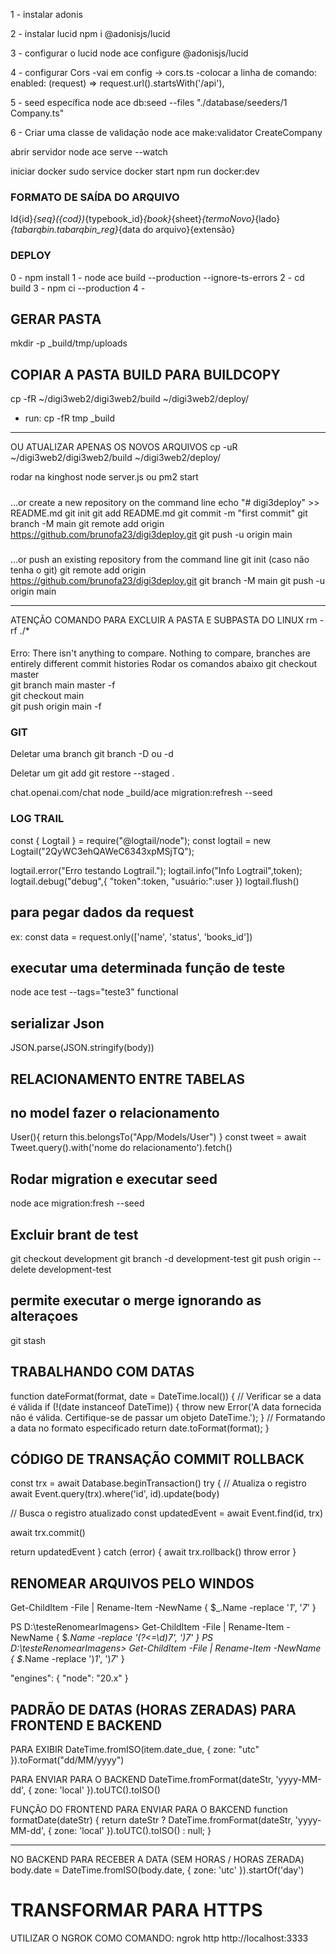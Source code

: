 1 - instalar adonis

2 - instalar lucid
npm i @adonisjs/lucid

3 - configurar o lucid
node ace configure @adonisjs/lucid

4 - configurar Cors
-vai em config -> cors.ts
-colocar a linha de comando:
enabled: (request) => request.url().startsWith('/api'),

5 - seed específica
node ace db:seed --files "./database/seeders/1 Company.ts"

6 - Criar uma classe de validação
node ace make:validator CreateCompany

abrir servidor
 node ace serve --watch

 iniciar docker
 sudo service docker start
 npm run docker:dev

### FORMATO DE SAÍDA DO ARQUIVO
  Id{id}_{seq}({cod})_{typebook_id}_{book}_{sheet}_{termoNovo}_{lado}_{tabarqbin.tabarqbin_reg}_{data do arquivo}{extensão}


### DEPLOY
0 - npm install
1 - node ace build --production --ignore-ts-errors
2 - cd build
3 - npm ci --production
4 - 

## GERAR PASTA
mkdir -p _build/tmp/uploads

## COPIAR A PASTA BUILD PARA BUILDCOPY
cp -fR ~/digi3web2/digi3web2/build ~/digi3web2/deploy/
- run: cp -fR tmp _build
----
OU
ATUALIZAR APENAS OS NOVOS ARQUIVOS
cp -uR ~/digi3web2/digi3web2/build ~/digi3web2/deploy/

rodar na kinghost
node server.js ou pm2 start

#####
…or create a new repository on the command line
echo "# digi3deploy" >> README.md
git init
git add README.md
git commit -m "first commit"
git branch -M main
git remote add origin https://github.com/brunofa23/digi3deploy.git
git push -u origin main

###
…or push an existing repository from the command line
git init (caso não tenha o git)
git remote add origin https://github.com/brunofa23/digi3deploy.git
git branch -M main
git push -u origin main

************************************
ATENÇÃO COMANDO PARA EXCLUIR A PASTA E SUBPASTA DO LINUX
rm -rf ./*


####
Erro:
There isn't anything to compare. Nothing to compare, branches are entirely different commit histories
Rodar os comandos abaixo
git checkout master   
git branch main master -f    
git checkout main  
git push origin main -f 

### GIT 
Deletar uma branch
git branch -D ou -d <nome da branch>

Deletar um git add
git restore --staged .

chat.openai.com/chat
node _build/ace migration:refresh --seed

### LOG TRAIL
const { Logtail } = require("@logtail/node");
const logtail = new Logtail("2QyWC3ehQAWeC6343xpMSjTQ");

logtail.error("Erro testando Logtrail.");
logtail.info("Info Logtrail",token);
logtail.debug("debug",{
      "token":token,
      "usuário:":user
    })
logtail.flush()


## para pegar dados da request
ex: const data = request.only(['name', 'status', 'books_id'])


## executar uma determinada função de teste
node ace test --tags="teste3" functional

## serializar Json
JSON.parse(JSON.stringify(body))

## RELACIONAMENTO ENTRE TABELAS
## no model fazer o relacionamento
User(){
  return this.belongsTo("App/Models/User")
}
const tweet = await Tweet.query().with('nome do relacionamento').fetch()

## Rodar migration e executar seed
node ace migration:fresh --seed

## Excluir brant de test
git checkout development
git branch -d development-test
git push origin --delete development-test

## permite executar o merge ignorando as alteraçoes
git stash

## TRABALHANDO COM DATAS
function dateFormat(format, date = DateTime.local()) {
  // Verificar se a data é válida
  if (!(date instanceof DateTime)) {
    throw new Error('A data fornecida não é válida. Certifique-se de passar um objeto DateTime.');
  }
  // Formatando a data no formato especificado
  return date.toFormat(format);
}

## CÓDIGO DE TRANSAÇÃO COMMIT ROLLBACK
const trx = await Database.beginTransaction()
try {
  // Atualiza o registro
  await Event.query(trx).where('id', id).update(body)

  // Busca o registro atualizado
  const updatedEvent = await Event.find(id, trx)

  await trx.commit()

  return updatedEvent
} catch (error) {
  await trx.rollback()
  throw error
}

## RENOMEAR ARQUIVOS PELO WINDOS
Get-ChildItem -File | Rename-Item -NewName { $_.Name -replace '_1_', '_7_' }

PS D:\testeRenomearImagens> Get-ChildItem -File | Rename-Item -NewName { $_.Name -replace '(?<=\d)_7_', ')_7_' }
PS D:\testeRenomearImagens> Get-ChildItem -File | Rename-Item -NewName { $_.Name -replace '\)_1_', ')_7_' }


"engines": {
    "node": "20.x"
  }


## PADRÃO DE DATAS (HORAS ZERADAS) PARA FRONTEND E BACKEND
PARA EXIBIR
DateTime.fromISO(item.date_due, { zone: "utc" }).toFormat("dd/MM/yyyy")

PARA ENVIAR PARA O BACKEND
DateTime.fromFormat(dateStr, 'yyyy-MM-dd', { zone: 'local' }).toUTC().toISO()

FUNÇÃO DO FRONTEND PARA ENVIAR PARA O BAKCEND
function formatDate(dateStr) {
    return dateStr
        ? DateTime.fromFormat(dateStr, 'yyyy-MM-dd', { zone: 'local' }).toUTC().toISO()
        : null;
}

-----------------------------------
NO BACKEND PARA RECEBER A DATA (SEM HORAS / HORAS ZERADA)
 body.date = DateTime.fromISO(body.date, { zone: 'utc' }).startOf('day')


# TRANSFORMAR PARA HTTPS
UTILIZAR O NGROK COMO COMANDO: ngrok http http://localhost:3333

